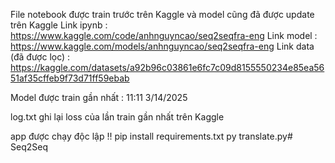 File notebook được train trước trên Kaggle và model cũng đã được update trên Kaggle
Link ipynb : https://www.kaggle.com/code/anhnguyncao/seq2seqfra-eng
Link model : https://www.kaggle.com/models/anhnguyncao/seq2seqfra-eng
Link data (đã được lọc) : https://kaggle.com/datasets/a92b96c03861e6fc7c09d8155550234e85ea5651af35cffeb9f73d71ff59ebab

Model được train gần nhất : 11:11 3/14/2025

log.txt ghi lại loss của lần train gần nhất trên Kaggle

app được chạy độc lập 
!! pip install requirements.txt
py translate.py#   S e q 2 S e q  
 